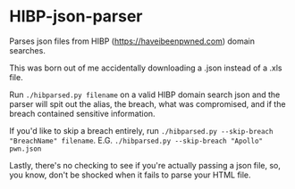 # HIBP-json-parser
Parses json files from HIBP (https://haveibeenpwned.com) domain searches.

This was born out of me accidentally downloading a .json instead of a .xls file.

Run `./hibparsed.py filename` on a valid HIBP domain search json and the parser will spit out the alias, the breach, what was compromised, and if the breach contained sensitive information. 

If you'd like to skip a breach entirely, run `./hibparsed.py --skip-breach "BreachName" filename`. E.G. `./hibparsed.py --skip-breach "Apollo" pwn.json`

Lastly, there's no checking to see if you're actually passing a json file, so, you know, don't be shocked when it fails to parse your HTML file. 
